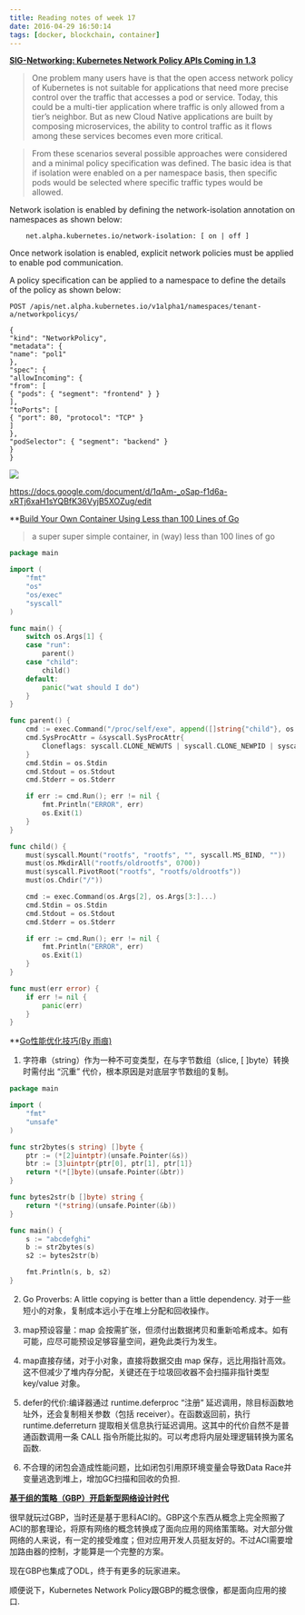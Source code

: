 ```yaml
---
title: Reading notes of week 17
date: 2016-04-29 16:50:14
tags: [docker, blockchain, container]
---
```


**[SIG-Networking: Kubernetes Network Policy APIs Coming in 1.3](http://blog.kubernetes.io/2016/04/Kubernetes-Network-Policy-APIs.html)**

> One problem many users have is that the open access network policy of Kubernetes is not suitable for applications that need more precise control over the traffic that accesses a pod or service. Today, this could be a multi-tier application where traffic is only allowed from a tier’s neighbor. But as new Cloud Native applications are built by composing microservices, the ability to control traffic as it flows among these services becomes even more critical.

> From these scenarios several possible approaches were considered and a minimal policy specification was defined. The basic idea is that if isolation were enabled on a per namespace basis, then specific pods would be selected where specific traffic types would be allowed.

Network isolation is enabled by defining the network-isolation annotation on namespaces as shown below:

		net.alpha.kubernetes.io/network-isolation: [ on | off ]

Once network isolation is enabled, explicit network policies must be applied to enable pod communication.

A policy specification can be applied to a namespace to define the details of the policy as shown below:

```
POST /apis/net.alpha.kubernetes.io/v1alpha1/namespaces/tenant-a/networkpolicys/

{
"kind": "NetworkPolicy",
"metadata": {
"name": "pol1"
},
"spec": {
"allowIncoming": {
"from": [
{ "pods": { "segment": "frontend" } }
],
"toPorts": [
{ "port": 80, "protocol": "TCP" }
]
},
"podSelector": { "segment": "backend" }
}
}
```

![](https://lh5.googleusercontent.com/zMEpLMYmask-B-rYWnbMyGb0M7YusPQFPS6EfpNOSLbkf-cM49V7rTDBpA6k9-Zdh2soMul39rz9rHFJfL-jnEn_mHbpg0E1WlM-wjU-qvQu9KDTQqQ9uBmdaeWynDDNhcT3UjX5)

https://docs.google.com/document/d/1qAm-_oSap-f1d6a-xRTj6xaH1sYQBfK36VyjB5XOZug/edit

**[Build Your Own Container Using Less than 100 Lines of Go](http://www.infoq.com/articles/build-a-container-golang?utm_source=golangweekly&utm_medium=email)

> a super super simple container, in (way) less than 100 lines of go

```go
package main

import (
    "fmt"
    "os"
    "os/exec"
    "syscall"
)

func main() {
    switch os.Args[1] {
    case "run":
        parent()
    case "child":
        child()
    default:
        panic("wat should I do")
    }
}

func parent() {
    cmd := exec.Command("/proc/self/exe", append([]string{"child"}, os.Args[2:]...)...)
    cmd.SysProcAttr = &syscall.SysProcAttr{
        Cloneflags: syscall.CLONE_NEWUTS | syscall.CLONE_NEWPID | syscall.CLONE_NEWNS,
    }
    cmd.Stdin = os.Stdin
    cmd.Stdout = os.Stdout
    cmd.Stderr = os.Stderr

    if err := cmd.Run(); err != nil {
        fmt.Println("ERROR", err)
        os.Exit(1)
    }
}

func child() {
    must(syscall.Mount("rootfs", "rootfs", "", syscall.MS_BIND, ""))
    must(os.MkdirAll("rootfs/oldrootfs", 0700))
    must(syscall.PivotRoot("rootfs", "rootfs/oldrootfs"))
    must(os.Chdir("/"))

    cmd := exec.Command(os.Args[2], os.Args[3:]...)
    cmd.Stdin = os.Stdin
    cmd.Stdout = os.Stdout
    cmd.Stderr = os.Stderr

    if err := cmd.Run(); err != nil {
        fmt.Println("ERROR", err)
        os.Exit(1)
    }
}

func must(err error) {
    if err != nil {
        panic(err)
    }
}
```

**[Go性能优化技巧(By 雨痕)](http://mp.weixin.qq.com/s?src=3&timestamp=1461920086&ver=1&signature=dvsw--b6KnMYdRt43I2g4kMRIN37-tbcl2AnwpG58mxVaoZpqG24Aou2amIcFH1aIgXelirKZ0iSYJnPud*qh3uzFrbmeM*bcDNCVC0t*m4oEblW1GOp0FHTsG-lSzRzE67RaskRf7u4*B5NZlkmYhTbWJNF44Bvwz9D58*D-54=)

1. 字符串（string）作为一种不可变类型，在与字节数组（slice, [ ]byte）转换时需付出 “沉重” 代价，根本原因是对底层字节数组的复制。

```go
package main

import (
    "fmt"
    "unsafe"
)

func str2bytes(s string) []byte {
    ptr := (*[2]uintptr)(unsafe.Pointer(&s))
    btr := [3]uintptr{ptr[0], ptr[1], ptr[1]}
    return *(*[]byte)(unsafe.Pointer(&btr))
}

func bytes2str(b []byte) string {
    return *(*string)(unsafe.Pointer(&b))
}

func main() {
    s := "abcdefghi"
    b := str2bytes(s)
    s2 := bytes2str(b)

    fmt.Println(s, b, s2)
}
```

2. Go Proverbs: A little copying is better than a little dependency. 对于一些短小的对象，复制成本远小于在堆上分配和回收操作。

3. map预设容量：map 会按需扩张，但须付出数据拷贝和重新哈希成本。如有可能，应尽可能预设足够容量空间，避免此类行为发生。

4. map直接存储，对于小对象，直接将数据交由 map 保存，远比用指针高效。这不但减少了堆内存分配，关键还在于垃圾回收器不会扫描非指针类型 key/value 对象。

5. defer的代价:编译器通过 runtime.deferproc “注册” 延迟调用，除目标函数地址外，还会复制相关参数（包括 receiver）。在函数返回前，执行 runtime.deferreturn 提取相关信息执行延迟调用。这其中的代价自然不是普通函数调用一条 CALL 指令所能比拟的。可以考虑将内层处理逻辑转换为匿名函数.

6. 不合理的闭包会造成性能问题，比如闭包引用原环境变量会导致Data Race并变量逃逸到堆上，增加GC扫描和回收的负担.

**[基于组的策略（GBP）开启新型网络设计时代](http://www.sdnlab.com/16646.html)**

很早就玩过GBP，当时还是基于思科ACI的。GBP这个东西从概念上完全照搬了ACI的那套理论，将原有网络的概念转换成了面向应用的网络策策略。对大部分做网络的人来说，有一定的接受难度；但对应用开发人员挺友好的。不过ACI需要增加路由器的控制，才能算是一个完整的方案。

现在GBP也集成了ODL，终于有更多的玩家进来。

顺便说下，Kubernetes Network Policy跟GBP的概念很像，都是面向应用的接口.


